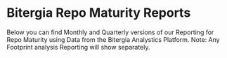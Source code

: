 # Bitergia Repo Maturity Reports

Below you can find Monthly and Quarterly versions of our Reporting for Repo Maturity using Data from the Bitergia Analystics Platform. Note: Any Footprint analysis Reporting will show separately.

